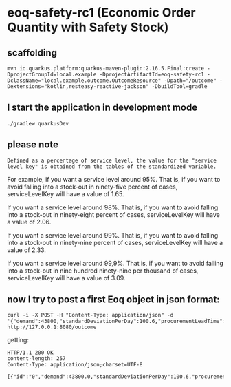 # eoq-safety-rc1 (Economic Order Quantity with Safety Stock)

## scaffolding

```shell
mvn io.quarkus.platform:quarkus-maven-plugin:2.16.5.Final:create -DprojectGroupId=local.example -DprojectArtifactId=eoq-safety-rc1 -DclassName="local.example.outcome.OutcomeResource" -Dpath="/outcome" -Dextensions="kotlin,resteasy-reactive-jackson" -DbuildTool=gradle
```

## I start the application in development mode

```shell
./gradlew quarkusDev
```

## please note

```text
Defined as a percentage of service level, the value for the "service level key" is obtained from the tables of the standardized variable.
```

For example, if you want a service level around 95%. 
That is, if you want to avoid falling into a stock-out in ninety-five percent of cases, serviceLevelKey will have a value of 1.65.

If you want a service level around 98%.
That is, if you want to avoid falling into a stock-out in ninety-eight percent of cases, serviceLevelKey will have a value of 2.06.

If you want a service level around 99%.
That is, if you want to avoid falling into a stock-out in ninety-nine percent of cases, serviceLevelKey will have a value of 2.33.

If you want a service level around 99,9%.
That is, if you want to avoid falling into a stock-out in nine hundred ninety-nine per thousand of cases, serviceLevelKey will have a value of 3.09.

## now I try to post a first Eoq object in json format:

```shell
curl -i -X POST -H "Content-Type: application/json" -d '{"demand":43800,"standardDeviationPerDay":100.6,"procurementLeadTime":9,"serviceLevelKey":2.06,"costOfIssuing":14,"price":73,"interestRate":0.12,"costOfStock":1}' http://127.0.0.1:8080/outcome
```

getting:

```text
HTTP/1.1 200 OK
content-length: 257
Content-Type: application/json;charset=UTF-8

[{"id":"0","demand":43800.0,"standardDeviationPerDay":100.6,"procurementLeadTime":9.0,"serviceLevelKey":2.06,"costOfIssuing":14.0,"price":73.0,"interestRate":0.12,"costOfStock":1.0,"quantity":338,"ordersToProcess":130,"safetyStock":622,"reorderLevel":1702}]
```

